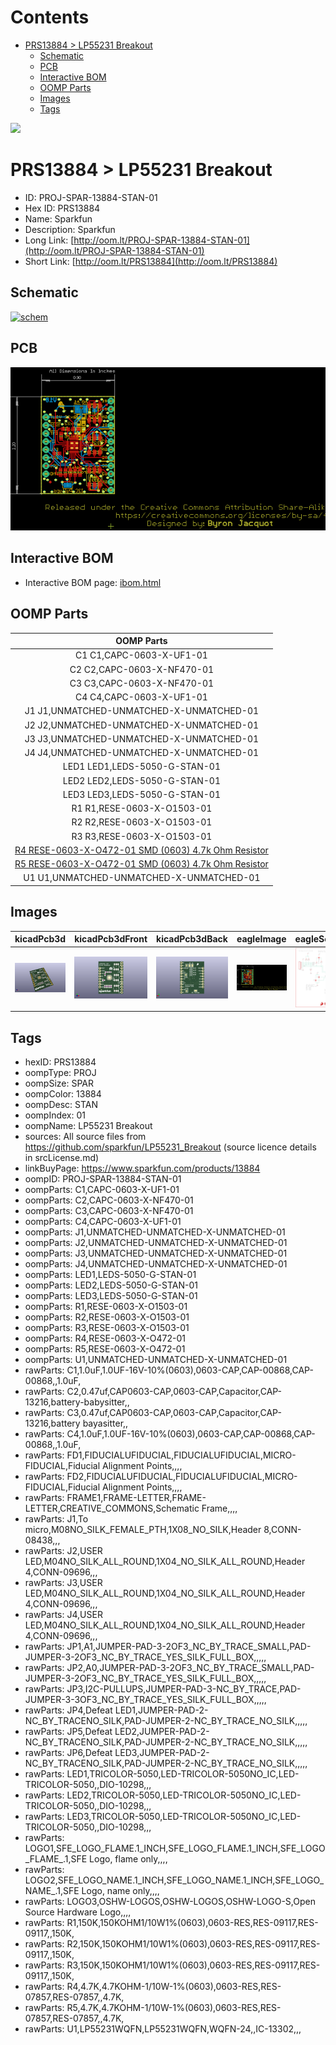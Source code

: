 



Contents
========

* [PRS13884 > LP55231 Breakout](#prs13884--lp55231-breakout)
	* [Schematic](#schematic)
	* [PCB](#pcb)
	* [Interactive BOM](#interactive-bom)
	* [OOMP Parts](#oomp-parts)
	* [Images](#images)
	* [Tags](#tags)
  
![][im]
# PRS13884 > LP55231 Breakout

- ID: PROJ-SPAR-13884-STAN-01
- Hex ID: PRS13884
- Name: Sparkfun
- Description: Sparkfun
- Long Link: [http://oom.lt/PROJ-SPAR-13884-STAN-01](http://oom.lt/PROJ-SPAR-13884-STAN-01)
- Short Link: [http://oom.lt/PRS13884](http://oom.lt/PRS13884)

## Schematic
  
[![schem](eagleSchemImage.png)](eagleSchemImage.png)
## PCB
  
[![pcb](eagleImage.png)](eagleImage.png)
## Interactive BOM

- Interactive BOM page: [ibom.html](https://htmlpreview.github.io/?https://github.com/oomlout/oomlout_OOMP_projects/blob/main/PROJ-SPAR-13884-STAN-01/kicad/bom/ibom.html)

## OOMP Parts
  

|OOMP Parts|
| :---: |
|C1 C1,CAPC-0603-X-UF1-01|
|C2 C2,CAPC-0603-X-NF470-01|
|C3 C3,CAPC-0603-X-NF470-01|
|C4 C4,CAPC-0603-X-UF1-01|
|J1 J1,UNMATCHED-UNMATCHED-X-UNMATCHED-01|
|J2 J2,UNMATCHED-UNMATCHED-X-UNMATCHED-01|
|J3 J3,UNMATCHED-UNMATCHED-X-UNMATCHED-01|
|J4 J4,UNMATCHED-UNMATCHED-X-UNMATCHED-01|
|LED1 LED1,LEDS-5050-G-STAN-01|
|LED2 LED2,LEDS-5050-G-STAN-01|
|LED3 LED3,LEDS-5050-G-STAN-01|
|R1 R1,RESE-0603-X-O1503-01|
|R2 R2,RESE-0603-X-O1503-01|
|R3 R3,RESE-0603-X-O1503-01|
|[R4 RESE-0603-X-O472-01 SMD (0603) 4.7k Ohm Resistor](https://github.com/oomlout/oomlout_OOMP_parts/tree/main/RESE-0603-X-O472-01/)|
|[R5 RESE-0603-X-O472-01 SMD (0603) 4.7k Ohm Resistor](https://github.com/oomlout/oomlout_OOMP_parts/tree/main/RESE-0603-X-O472-01/)|
|U1 U1,UNMATCHED-UNMATCHED-X-UNMATCHED-01|

## Images
  
  

|kicadPcb3d|kicadPcb3dFront|kicadPcb3dBack|eagleImage|eagleSchemImage|
| :---: | :---: | :---: | :---: | :---: |
|[![kicadPcb3d](kicadPcb3d_140.png)](kicadPcb3d.png)|[![kicadPcb3dFront](kicadPcb3dFront_140.png)](kicadPcb3dFront.png)|[![kicadPcb3dBack](kicadPcb3dBack_140.png)](kicadPcb3dBack.png)|[![eagleImage](eagleImage_140.png)](eagleImage.png)|[![eagleSchemImage](eagleSchemImage_140.png)](eagleSchemImage.png)|

## Tags

- hexID: PRS13884
- oompType: PROJ
- oompSize: SPAR
- oompColor: 13884
- oompDesc: STAN
- oompIndex: 01
- oompName: LP55231 Breakout
- sources: All source files from https://github.com/sparkfun/LP55231_Breakout (source licence details in srcLicense.md)
- linkBuyPage: https://www.sparkfun.com/products/13884
- oompID: PROJ-SPAR-13884-STAN-01
- oompParts: C1,CAPC-0603-X-UF1-01
- oompParts: C2,CAPC-0603-X-NF470-01
- oompParts: C3,CAPC-0603-X-NF470-01
- oompParts: C4,CAPC-0603-X-UF1-01
- oompParts: J1,UNMATCHED-UNMATCHED-X-UNMATCHED-01
- oompParts: J2,UNMATCHED-UNMATCHED-X-UNMATCHED-01
- oompParts: J3,UNMATCHED-UNMATCHED-X-UNMATCHED-01
- oompParts: J4,UNMATCHED-UNMATCHED-X-UNMATCHED-01
- oompParts: LED1,LEDS-5050-G-STAN-01
- oompParts: LED2,LEDS-5050-G-STAN-01
- oompParts: LED3,LEDS-5050-G-STAN-01
- oompParts: R1,RESE-0603-X-O1503-01
- oompParts: R2,RESE-0603-X-O1503-01
- oompParts: R3,RESE-0603-X-O1503-01
- oompParts: R4,RESE-0603-X-O472-01
- oompParts: R5,RESE-0603-X-O472-01
- oompParts: U1,UNMATCHED-UNMATCHED-X-UNMATCHED-01
- rawParts: C1,1.0uF,1.0UF-16V-10%(0603),0603-CAP,CAP-00868,CAP-00868,,1.0uF,
- rawParts: C2,0.47uf,CAP0603-CAP,0603-CAP,Capacitor,CAP-13216,battery-babysitter,,
- rawParts: C3,0.47uf,CAP0603-CAP,0603-CAP,Capacitor,CAP-13216,battery bayasitter,,
- rawParts: C4,1.0uF,1.0UF-16V-10%(0603),0603-CAP,CAP-00868,CAP-00868,,1.0uF,
- rawParts: FD1,FIDUCIALUFIDUCIAL,FIDUCIALUFIDUCIAL,MICRO-FIDUCIAL,Fiducial Alignment Points,,,,
- rawParts: FD2,FIDUCIALUFIDUCIAL,FIDUCIALUFIDUCIAL,MICRO-FIDUCIAL,Fiducial Alignment Points,,,,
- rawParts: FRAME1,FRAME-LETTER,FRAME-LETTER,CREATIVE_COMMONS,Schematic Frame,,,,
- rawParts: J1,To micro,M08NO_SILK_FEMALE_PTH,1X08_NO_SILK,Header 8,CONN-08438,,,
- rawParts: J2,USER LED,M04NO_SILK_ALL_ROUND,1X04_NO_SILK_ALL_ROUND,Header 4,CONN-09696,,,
- rawParts: J3,USER LED,M04NO_SILK_ALL_ROUND,1X04_NO_SILK_ALL_ROUND,Header 4,CONN-09696,,,
- rawParts: J4,USER LED,M04NO_SILK_ALL_ROUND,1X04_NO_SILK_ALL_ROUND,Header 4,CONN-09696,,,
- rawParts: JP1,A1,JUMPER-PAD-3-2OF3_NC_BY_TRACE_SMALL,PAD-JUMPER-3-2OF3_NC_BY_TRACE_YES_SILK_FULL_BOX,,,,,
- rawParts: JP2,A0,JUMPER-PAD-3-2OF3_NC_BY_TRACE_SMALL,PAD-JUMPER-3-2OF3_NC_BY_TRACE_YES_SILK_FULL_BOX,,,,,
- rawParts: JP3,I2C-PULLUPS,JUMPER-PAD-3-NC_BY_TRACE,PAD-JUMPER-3-3OF3_NC_BY_TRACE_YES_SILK_FULL_BOX,,,,,
- rawParts: JP4,Defeat LED1,JUMPER-PAD-2-NC_BY_TRACENO_SILK,PAD-JUMPER-2-NC_BY_TRACE_NO_SILK,,,,,
- rawParts: JP5,Defeat LED2,JUMPER-PAD-2-NC_BY_TRACENO_SILK,PAD-JUMPER-2-NC_BY_TRACE_NO_SILK,,,,,
- rawParts: JP6,Defeat LED3,JUMPER-PAD-2-NC_BY_TRACENO_SILK,PAD-JUMPER-2-NC_BY_TRACE_NO_SILK,,,,,
- rawParts: LED1,TRICOLOR-5050,LED-TRICOLOR-5050NO_IC,LED-TRICOLOR-5050,,DIO-10298,,,
- rawParts: LED2,TRICOLOR-5050,LED-TRICOLOR-5050NO_IC,LED-TRICOLOR-5050,,DIO-10298,,,
- rawParts: LED3,TRICOLOR-5050,LED-TRICOLOR-5050NO_IC,LED-TRICOLOR-5050,,DIO-10298,,,
- rawParts: LOGO1,SFE_LOGO_FLAME.1_INCH,SFE_LOGO_FLAME.1_INCH,SFE_LOGO_FLAME_.1,SFE Logo, flame only,,,,
- rawParts: LOGO2,SFE_LOGO_NAME.1_INCH,SFE_LOGO_NAME.1_INCH,SFE_LOGO_NAME_.1,SFE Logo, name only,,,,
- rawParts: LOGO3,OSHW-LOGOS,OSHW-LOGOS,OSHW-LOGO-S,Open Source Hardware Logo,,,,
- rawParts: R1,150K,150KOHM1/10W1%(0603),0603-RES,RES-09117,RES-09117,,150K,
- rawParts: R2,150K,150KOHM1/10W1%(0603),0603-RES,RES-09117,RES-09117,,150K,
- rawParts: R3,150K,150KOHM1/10W1%(0603),0603-RES,RES-09117,RES-09117,,150K,
- rawParts: R4,4.7K,4.7KOHM-1/10W-1%(0603),0603-RES,RES-07857,RES-07857,,4.7K,
- rawParts: R5,4.7K,4.7KOHM-1/10W-1%(0603),0603-RES,RES-07857,RES-07857,,4.7K,
- rawParts: U1,LP55231WQFN,LP55231WQFN,WQFN-24,,IC-13302,,,



[im]: kicadPcb3d_450.png

